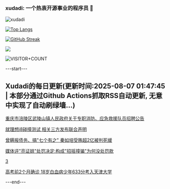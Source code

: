 ### xudadi: 一个热衷开源事业的程序员 👋

![xudadi](https://github-readme-stats-git-masterorgs-github-readme-stats-team.vercel.app/api?username=xudadi)

[![Top Langs](https://github-readme-stats.vercel.app/api/top-langs/?username=xudadi)](https://github.com/anuraghazra/github-readme-stats)

[![GitHub Streak](https://streak-stats.demolab.com?user=xudadi&locale=zh_Hans)](https://git.io/streak-stats)

![](https://raw.githubusercontent.com/xudadi/xudadi/main/assets/github-contribution-grid-snake.svg)

![VISITOR+COUNT](https://komarev.com/ghpvc/?username=xudadi&label=VISITOR+COUNT)


---start---

## Xudadi的每日更新(更新时间:2025-08-07 01:47:45 | 本部分通过Github Actions抓取RSS自动更新, 无意中实现了自动刷绿墙...)

[重庆市涪陵区武陵山镇人民政府关于专职消防、应急救援队员招聘公告](https://www.gongkaoleida.com/article/2552190)

[就理想i8碰撞测试 相关三方发布联合声明](https://m.163.com/news/article/K6A6IJST0534A4SC.html)

[曾瞒报债务、搞"七个有之" 秦如培受贿超2亿被判死缓](https://m.163.com/news/article/K6A54DK7051492T3.html)

[媒体评"亮证姐"处罚决定:构成"招摇撞骗"为何没处罚款](https://m.163.com/news/article/K69RO1A30514R9P4.html)

[3](https://m.163.com/touch/news/sub/domestic)

[高考前2个月确诊 18岁白血病少年633分考入天津大学](https://m.163.com/news/article/K69PP5DV0530JPVV.html)

---end---
